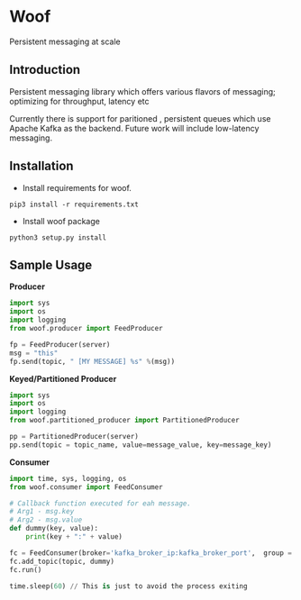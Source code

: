 # Woof
Persistent messaging at scale

## Introduction
Persistent messaging library which offers various flavors of messaging; optimizing for throughput, latency etc

Currently there is support for paritioned , persistent queues which use Apache Kafka as the backend. Future work will include low-latency messaging.

## Installation 

* Install requirements for woof.
```
pip3 install -r requirements.txt
```
* Install woof package
```
python3 setup.py install
```

## Sample Usage

**Producer**
```python
import sys
import os
import logging
from woof.producer import FeedProducer

fp = FeedProducer(server)
msg = "this"
fp.send(topic, " [MY MESSAGE] %s" %(msg))

```

**Keyed/Partitioned Producer**
```python
import sys
import os
import logging
from woof.partitioned_producer import PartitionedProducer

pp = PartitionedProducer(server)
pp.send(topic = topic_name, value=message_value, key=message_key)

```

**Consumer**

```python
import time, sys, logging, os
from woof.consumer import FeedConsumer

# Callback function executed for eah message.
# Arg1 - msg.key
# Arg2 - msg.value
def dummy(key, value):
    print(key + ":" + value)

fc = FeedConsumer(broker='kafka_broker_ip:kafka_broker_port',  group ='TestGroup')
fc.add_topic(topic, dummy)
fc.run()

time.sleep(60) // This is just to avoid the process exiting
```

